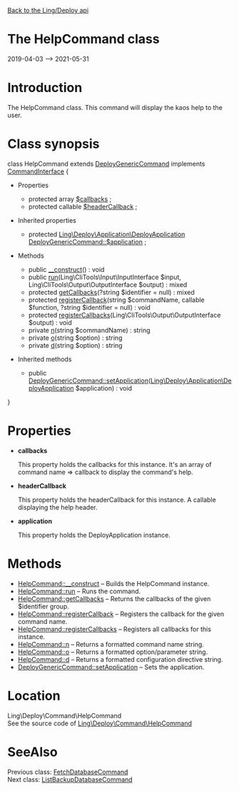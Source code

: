 [Back to the Ling/Deploy api](https://github.com/lingtalfi/Deploy/blob/master/doc/api/Ling/Deploy.md)



The HelpCommand class
================
2019-04-03 --> 2021-05-31






Introduction
============

The HelpCommand class.
This command will display the kaos help to the user.



Class synopsis
==============


class <span class="pl-k">HelpCommand</span> extends [DeployGenericCommand](https://github.com/lingtalfi/Deploy/blob/master/doc/api/Ling/Deploy/Command/DeployGenericCommand.md) implements [CommandInterface](https://github.com/lingtalfi/CliTools/blob/master/doc/api/Ling/CliTools/Command/CommandInterface.md) {

- Properties
    - protected array [$callbacks](#property-callbacks) ;
    - protected callable [$headerCallback](#property-headerCallback) ;

- Inherited properties
    - protected [Ling\Deploy\Application\DeployApplication](https://github.com/lingtalfi/Deploy/blob/master/doc/api/Ling/Deploy/Application/DeployApplication.md) [DeployGenericCommand::$application](#property-application) ;

- Methods
    - public [__construct](https://github.com/lingtalfi/Deploy/blob/master/doc/api/Ling/Deploy/Command/HelpCommand/__construct.md)() : void
    - public [run](https://github.com/lingtalfi/Deploy/blob/master/doc/api/Ling/Deploy/Command/HelpCommand/run.md)(Ling\CliTools\Input\InputInterface $input, Ling\CliTools\Output\OutputInterface $output) : mixed
    - protected [getCallbacks](https://github.com/lingtalfi/Deploy/blob/master/doc/api/Ling/Deploy/Command/HelpCommand/getCallbacks.md)(?string $identifier = null) : mixed
    - protected [registerCallback](https://github.com/lingtalfi/Deploy/blob/master/doc/api/Ling/Deploy/Command/HelpCommand/registerCallback.md)(string $commandName, callable $function, ?string $identifier = null) : void
    - protected [registerCallbacks](https://github.com/lingtalfi/Deploy/blob/master/doc/api/Ling/Deploy/Command/HelpCommand/registerCallbacks.md)(Ling\CliTools\Output\OutputInterface $output) : void
    - private [n](https://github.com/lingtalfi/Deploy/blob/master/doc/api/Ling/Deploy/Command/HelpCommand/n.md)(string $commandName) : string
    - private [o](https://github.com/lingtalfi/Deploy/blob/master/doc/api/Ling/Deploy/Command/HelpCommand/o.md)(string $option) : string
    - private [d](https://github.com/lingtalfi/Deploy/blob/master/doc/api/Ling/Deploy/Command/HelpCommand/d.md)(string $option) : string

- Inherited methods
    - public [DeployGenericCommand::setApplication](https://github.com/lingtalfi/Deploy/blob/master/doc/api/Ling/Deploy/Command/DeployGenericCommand/setApplication.md)([Ling\Deploy\Application\DeployApplication](https://github.com/lingtalfi/Deploy/blob/master/doc/api/Ling/Deploy/Application/DeployApplication.md) $application) : void

}




Properties
=============

- <span id="property-callbacks"><b>callbacks</b></span>

    This property holds the callbacks for this instance.
    It's an array of command name => callback to display the command's help.
    
    

- <span id="property-headerCallback"><b>headerCallback</b></span>

    This property holds the headerCallback for this instance.
    A callable displaying the help header.
    
    

- <span id="property-application"><b>application</b></span>

    This property holds the DeployApplication instance.
    
    



Methods
==============

- [HelpCommand::__construct](https://github.com/lingtalfi/Deploy/blob/master/doc/api/Ling/Deploy/Command/HelpCommand/__construct.md) &ndash; Builds the HelpCommand instance.
- [HelpCommand::run](https://github.com/lingtalfi/Deploy/blob/master/doc/api/Ling/Deploy/Command/HelpCommand/run.md) &ndash; Runs the command.
- [HelpCommand::getCallbacks](https://github.com/lingtalfi/Deploy/blob/master/doc/api/Ling/Deploy/Command/HelpCommand/getCallbacks.md) &ndash; Returns the callbacks of the given $identifier group.
- [HelpCommand::registerCallback](https://github.com/lingtalfi/Deploy/blob/master/doc/api/Ling/Deploy/Command/HelpCommand/registerCallback.md) &ndash; Registers the callback for the given command name.
- [HelpCommand::registerCallbacks](https://github.com/lingtalfi/Deploy/blob/master/doc/api/Ling/Deploy/Command/HelpCommand/registerCallbacks.md) &ndash; Registers all callbacks for this instance.
- [HelpCommand::n](https://github.com/lingtalfi/Deploy/blob/master/doc/api/Ling/Deploy/Command/HelpCommand/n.md) &ndash; Returns a formatted command name string.
- [HelpCommand::o](https://github.com/lingtalfi/Deploy/blob/master/doc/api/Ling/Deploy/Command/HelpCommand/o.md) &ndash; Returns a formatted option/parameter string.
- [HelpCommand::d](https://github.com/lingtalfi/Deploy/blob/master/doc/api/Ling/Deploy/Command/HelpCommand/d.md) &ndash; Returns a formatted configuration directive string.
- [DeployGenericCommand::setApplication](https://github.com/lingtalfi/Deploy/blob/master/doc/api/Ling/Deploy/Command/DeployGenericCommand/setApplication.md) &ndash; Sets the application.





Location
=============
Ling\Deploy\Command\HelpCommand<br>
See the source code of [Ling\Deploy\Command\HelpCommand](https://github.com/lingtalfi/Deploy/blob/master/Command/HelpCommand.php)



SeeAlso
==============
Previous class: [FetchDatabaseCommand](https://github.com/lingtalfi/Deploy/blob/master/doc/api/Ling/Deploy/Command/FetchDatabaseCommand.md)<br>Next class: [ListBackupDatabaseCommand](https://github.com/lingtalfi/Deploy/blob/master/doc/api/Ling/Deploy/Command/ListBackupDatabaseCommand.md)<br>
